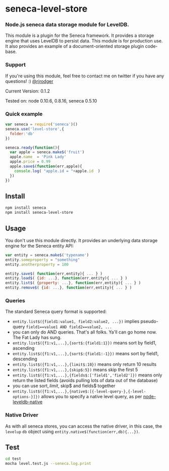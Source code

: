 # seneca-level-store

### Node.js seneca data storage module for LevelDB.

This module is a plugin for the Seneca framework. It provides a
storage engine that uses LevelDB to persist data. This module is for production use.
It also provides an example of a document-oriented storage plugin code-base.


### Support

If you're using this module, feel free to contact me on twitter if you
have any questions! :) [@rjrodger](http://twitter.com/rjrodger)

Current Version: 0.1.2

Tested on: node 0.10.6, 0.8.16, seneca 0.5.10



### Quick example

```JavaScript
var seneca = require('seneca')()
seneca.use('level-store',{
  folder:'db'
})

seneca.ready(function(){
  var apple = seneca.make$('fruit')
  apple.name  = 'Pink Lady'
  apple.price = 0.99
  apple.save$(function(err,apple){
    console.log( "apple.id = "+apple.id  )
  })
})
```


## Install

```sh
npm install seneca
npm install seneca-level-store
```


## Usage

You don't use this module directly. It provides an underlying data storage engine for the Seneca entity API:

```JavaScript
var entity = seneca.make$('typename')
entity.someproperty = "something"
entity.anotherproperty = 100

entity.save$( function(err,entity){ ... } )
entity.load$( {id: ...}, function(err,entity){ ... } )
entity.list$( {property: ...}, function(err,entity){ ... } )
entity.remove$( {id: ...}, function(err,entity){ ... } )
```


### Queries

The standard Seneca query format is supported:

   * `entity.list$({field1:value1, field2:value2, ...})` implies pseudo-query `field1==value1 AND field2==value2, ...`
   * you can only do AND queries. That's all folks. Ya'll can go home now. The Fat Lady has sung.
   * `entity.list$({f1:v1,...},{sort$:{field1:1}})` means sort by field1, ascending
   * `entity.list$({f1:v1,...},{sort$:{field1:-1}})` means sort by field1, descending
   * `entity.list$({f1:v1,...},{limit$:10})` means only return 10 results
   * `entity.list$({f1:v1,...},{skip$:5})` means skip the first 5
   * `entity.list$({f1:v1,...},{fields$:['field1','field2']})` means only return the listed fields (avoids pulling lots of data out of the database)
   * you can use sort$, limit$, skip$ and fields$ together
   * `entity.list$({f1:v1,...},{native$:[{-level-query-},{-level-options-}]})` allows you to specify a native level query, as per [node-leveldb-native](http://leveldb.github.com/node-leveldb-native/markdown-docs/queries.html) 


### Native Driver

As with all seneca stores, you can access the native driver, in this case, the `levelup` `db` object using `entity.native$(function(err,db){...})`.


## Test

```bash
cd test
mocha level.test.js --seneca.log.print
```
